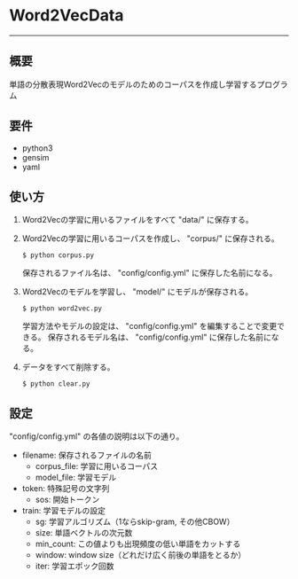 # Word2VecData
***
## 概要
単語の分散表現Word2Vecのモデルのためのコーパスを作成し学習するプログラム

## 要件
- python3
- gensim
- yaml

## 使い方
1. Word2Vecの学習に用いるファイルをすべて "data/" に保存する。

2. Word2Vecの学習に用いるコーパスを作成し、 "corpus/" に保存される。
    ```
    $ python corpus.py
    ```
    保存されるファイル名は、 "config/config.yml" に保存した名前になる。

3. Word2Vecのモデルを学習し、 "model/" にモデルが保存される。
    ```
    $ python word2vec.py
    ```
    学習方法やモデルの設定は、 "config/config.yml" を編集することで変更できる。
    保存されるモデル名は、 "config/config.yml" に保存した名前になる。

4. データをすべて削除する。
    ```
    $ python clear.py
    ```

## 設定
"config/config.yml" の各値の説明は以下の通り。

- filename: 保存されるファイルの名前
    - corpus_file: 学習に用いるコーパス
    - model_file: 学習モデル
- token: 特殊記号の文字列
    - sos: 開始トークン
- train: 学習モデルの設定
    - sg: 学習アルゴリズム（1ならskip-gram, その他CBOW）
    - size: 単語ベクトルの次元数
    - min_count: この値よりも出現頻度の低い単語をカットする
    - window: window size（どれだけ広く前後の単語をとるか）
    - iter: 学習エポック回数
